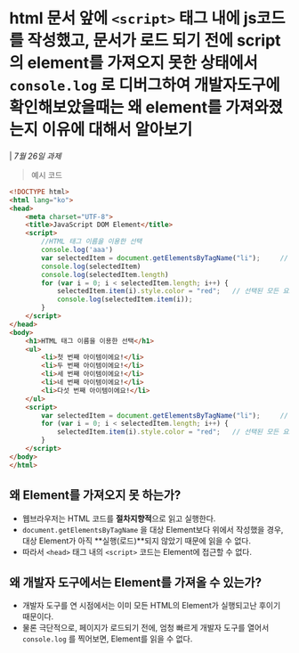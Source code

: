 # html 문서 앞에 `<script>` 태그 내에 js코드를 작성했고, 문서가 로드 되기 전에 script의 element를 가져오지 못한 상태에서 `console.log` 로 디버그하여 개발자도구에 확인해보았을때는 왜 element를 가져와졌는지 이유에 대해서 알아보기

| *7월 26일 과제*

> 예시 코드
```HTML
<!DOCTYPE html>
<html lang="ko">
<head>
    <meta charset="UTF-8">
    <title>JavaScript DOM Element</title>
    <script>
        //HTML 태그 이름을 이용한 선택
        console.log('aaa')
        var selectedItem = document.getElementsByTagName("li");     // 모든 <li> 요소를 선택함.
        console.log(selectedItem)
        console.log(selectedItem.length)
        for (var i = 0; i < selectedItem.length; i++) {
            selectedItem.item(i).style.color = "red";   // 선택된 모든 요소의 텍스트 색상을 변경함.
            console.log(selectedItem.item(i));
        }
    </script>
</head>
<body>
    <h1>HTML 태그 이름을 이용한 선택</h1>
    <ul>
        <li>첫 번째 아이템이에요!</li>
        <li>두 번째 아이템이에요!</li>
        <li>세 번째 아이템이에요!</li>
        <li>네 번째 아이템이에요!</li>
        <li>다섯 번째 아이템이에요!</li>
    </ul>
    <script>
        var selectedItem = document.getElementsByTagName("li");     // 모든 <li> 요소를 선택함.
        for (var i = 0; i < selectedItem.length; i++) {
            selectedItem.item(i).style.color = "red";   // 선택된 모든 요소의 텍스트 색상을 변경함.
        }
    </script>
</body>
</html>
```

## 왜 Element를 가져오지 못 하는가?
- 웹브라우저는 HTML 코드를 **절차지향적**으로 읽고 실행한다.
- `document.getElementsByTagName` 을 대상 Element보다 위에서 작성했을 경우, 대상 Element가 아직 **실행(로드)**되지 않았기 때문에 읽을 수 없다.
- 따라서 `<head>` 태그 내의 `<script>` 코드는 Element에 접근할 수 없다.


## 왜 개발자 도구에서는 Element를 가져올 수 있는가?
- 개발자 도구를 연 시점에서는 이미 모든 HTML의 Element가 실행되고난 후이기 때문이다.
- 물론 극단적으로, 페이지가 로드되기 전에, 엄청 빠르게 개발자 도구를 열어서 `console.log` 를 찍어보면, Element를 읽을 수 없다.

